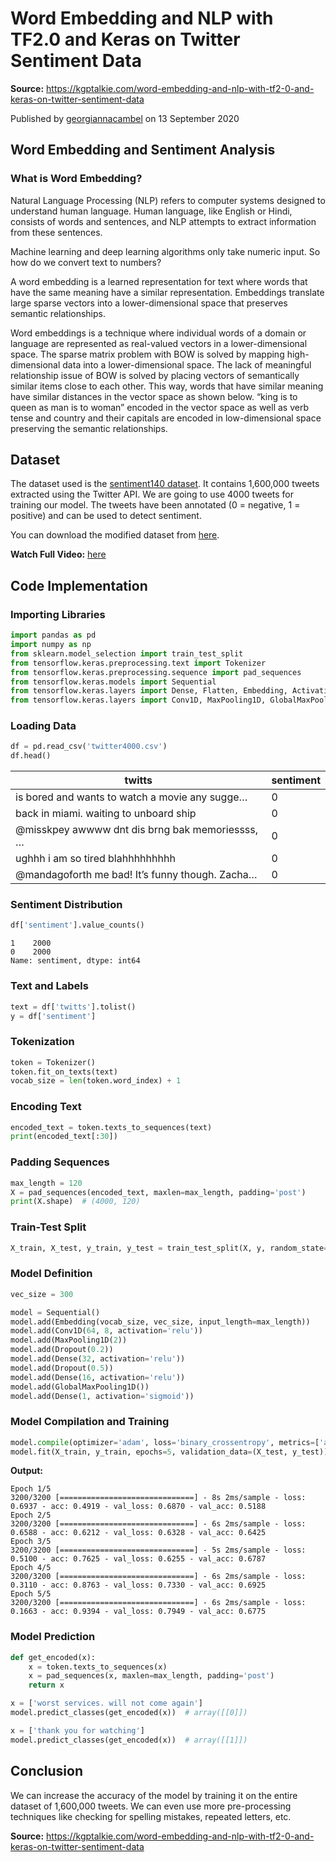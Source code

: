 # Word Embedding and NLP with TF2.0 and Keras on Twitter Sentiment Data

**Source:** https://kgptalkie.com/word-embedding-and-nlp-with-tf2-0-and-keras-on-twitter-sentiment-data

Published by [georgiannacambel](https://kgptalkie.com/word-embedding-and-nlp-with-tf2-0-and-keras-on-twitter-sentiment-data) on 13 September 2020

## Word Embedding and Sentiment Analysis

### What is Word Embedding?

Natural Language Processing (NLP) refers to computer systems designed to understand human language. Human language, like English or Hindi, consists of words and sentences, and NLP attempts to extract information from these sentences.

Machine learning and deep learning algorithms only take numeric input. So how do we convert text to numbers?

A word embedding is a learned representation for text where words that have the same meaning have a similar representation. Embeddings translate large sparse vectors into a lower-dimensional space that preserves semantic relationships.

Word embeddings is a technique where individual words of a domain or language are represented as real-valued vectors in a lower-dimensional space. The sparse matrix problem with BOW is solved by mapping high-dimensional data into a lower-dimensional space. The lack of meaningful relationship issue of BOW is solved by placing vectors of semantically similar items close to each other. This way, words that have similar meaning have similar distances in the vector space as shown below. “king is to queen as man is to woman” encoded in the vector space as well as verb tense and country and their capitals are encoded in low-dimensional space preserving the semantic relationships.

## Dataset

The dataset used is the [sentiment140 dataset](https://www.kaggle.com/kazanova/sentiment140/data#). It contains 1,600,000 tweets extracted using the Twitter API. We are going to use 4000 tweets for training our model. The tweets have been annotated (0 = negative, 1 = positive) and can be used to detect sentiment.

You can download the modified dataset from [here](https://kgptalkie.com/word-embedding-and-nlp-with-tf2-0-and-keras-on-twitter-sentiment-data).

**Watch Full Video:** [here](https://kgptalkie.com/word-embedding-and-nlp-with-tf2-0-and-keras-on-twitter-sentiment-data)

## Code Implementation

### Importing Libraries

```python
import pandas as pd
import numpy as np
from sklearn.model_selection import train_test_split
from tensorflow.keras.preprocessing.text import Tokenizer
from tensorflow.keras.preprocessing.sequence import pad_sequences
from tensorflow.keras.models import Sequential
from tensorflow.keras.layers import Dense, Flatten, Embedding, Activation, Dropout
from tensorflow.keras.layers import Conv1D, MaxPooling1D, GlobalMaxPooling1D
```

### Loading Data

```python
df = pd.read_csv('twitter4000.csv')
df.head()
```

| twitts                                      | sentiment |
|-------------------------------------------|-----------|
| is bored and wants to watch a movie any sugge… | 0         |
| back in miami. waiting to unboard ship      | 0         |
| @misskpey awwww dnt dis brng bak memoriessss, … | 0         |
| ughhh i am so tired blahhhhhhhhh            | 0         |
| @mandagoforth me bad! It’s funny though. Zacha… | 0         |

### Sentiment Distribution

```python
df['sentiment'].value_counts()
```

```
1    2000
0    2000
Name: sentiment, dtype: int64
```

### Text and Labels

```python
text = df['twitts'].tolist()
y = df['sentiment']
```

### Tokenization

```python
token = Tokenizer()
token.fit_on_texts(text)
vocab_size = len(token.word_index) + 1
```

### Encoding Text

```python
encoded_text = token.texts_to_sequences(text)
print(encoded_text[:30])
```

### Padding Sequences

```python
max_length = 120
X = pad_sequences(encoded_text, maxlen=max_length, padding='post')
print(X.shape)  # (4000, 120)
```

### Train-Test Split

```python
X_train, X_test, y_train, y_test = train_test_split(X, y, random_state=42, test_size=0.2, stratify=y)
```

### Model Definition

```python
vec_size = 300

model = Sequential()
model.add(Embedding(vocab_size, vec_size, input_length=max_length))
model.add(Conv1D(64, 8, activation='relu'))
model.add(MaxPooling1D(2))
model.add(Dropout(0.2))
model.add(Dense(32, activation='relu'))
model.add(Dropout(0.5))
model.add(Dense(16, activation='relu'))
model.add(GlobalMaxPooling1D())
model.add(Dense(1, activation='sigmoid'))
```

### Model Compilation and Training

```python
model.compile(optimizer='adam', loss='binary_crossentropy', metrics=['accuracy'])
model.fit(X_train, y_train, epochs=5, validation_data=(X_test, y_test))
```

**Output:**

```
Epoch 1/5
3200/3200 [==============================] - 8s 2ms/sample - loss: 0.6937 - acc: 0.4919 - val_loss: 0.6870 - val_acc: 0.5188
Epoch 2/5
3200/3200 [==============================] - 6s 2ms/sample - loss: 0.6588 - acc: 0.6212 - val_loss: 0.6328 - val_acc: 0.6425
Epoch 3/5
3200/3200 [==============================] - 5s 2ms/sample - loss: 0.5100 - acc: 0.7625 - val_loss: 0.6255 - val_acc: 0.6787
Epoch 4/5
3200/3200 [==============================] - 6s 2ms/sample - loss: 0.3110 - acc: 0.8763 - val_loss: 0.7330 - val_acc: 0.6925
Epoch 5/5
3200/3200 [==============================] - 6s 2ms/sample - loss: 0.1663 - acc: 0.9394 - val_loss: 0.7949 - val_acc: 0.6775
```

### Model Prediction

```python
def get_encoded(x):
    x = token.texts_to_sequences(x)
    x = pad_sequences(x, maxlen=max_length, padding='post')
    return x

x = ['worst services. will not come again']
model.predict_classes(get_encoded(x))  # array([[0]])

x = ['thank you for watching']
model.predict_classes(get_encoded(x))  # array([[1]])
```

## Conclusion

We can increase the accuracy of the model by training it on the entire dataset of 1,600,000 tweets. We can even use more pre-processing techniques like checking for spelling mistakes, repeated letters, etc.

**Source:** https://kgptalkie.com/word-embedding-and-nlp-with-tf2-0-and-keras-on-twitter-sentiment-data